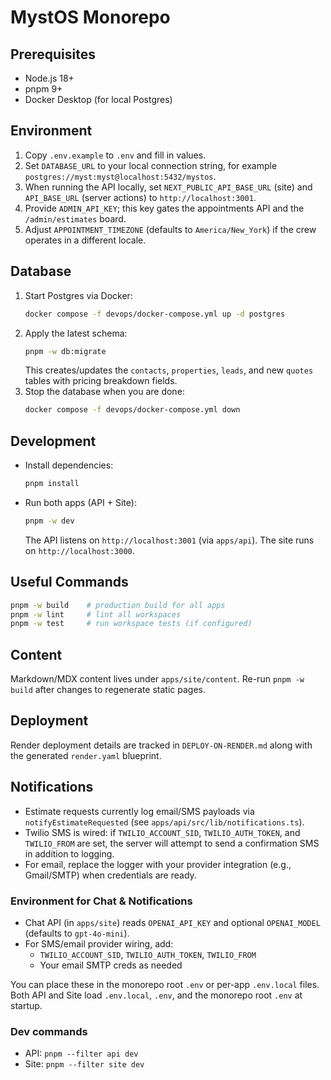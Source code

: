 # MystOS Monorepo

## Prerequisites
- Node.js 18+
- pnpm 9+
- Docker Desktop (for local Postgres)

## Environment
1. Copy `.env.example` to `.env` and fill in values.
2. Set `DATABASE_URL` to your local connection string, for example `postgres://myst:myst@localhost:5432/mystos`.
3. When running the API locally, set `NEXT_PUBLIC_API_BASE_URL` (site) and `API_BASE_URL` (server actions) to `http://localhost:3001`.
4. Provide `ADMIN_API_KEY`; this key gates the appointments API and the `/admin/estimates` board.
5. Adjust `APPOINTMENT_TIMEZONE` (defaults to `America/New_York`) if the crew operates in a different locale.

## Database
1. Start Postgres via Docker:
   ```bash
   docker compose -f devops/docker-compose.yml up -d postgres
   ```
2. Apply the latest schema:
   ```bash
   pnpm -w db:migrate
   ```
   This creates/updates the `contacts`, `properties`, `leads`, and new `quotes` tables with pricing breakdown fields.
3. Stop the database when you are done:
   ```bash
   docker compose -f devops/docker-compose.yml down
   ```

## Development
- Install dependencies:
  ```bash
  pnpm install
  ```
- Run both apps (API + Site):
  ```bash
  pnpm -w dev
  ```
  The API listens on `http://localhost:3001` (via `apps/api`). The site runs on `http://localhost:3000`.

## Useful Commands
```bash
pnpm -w build    # production build for all apps
pnpm -w lint     # lint all workspaces
pnpm -w test     # run workspace tests (if configured)
```

## Content
Markdown/MDX content lives under `apps/site/content`. Re-run `pnpm -w build` after changes to regenerate static pages.

## Deployment
Render deployment details are tracked in `DEPLOY-ON-RENDER.md` along with the generated `render.yaml` blueprint.

## Notifications
- Estimate requests currently log email/SMS payloads via `notifyEstimateRequested` (see `apps/api/src/lib/notifications.ts`).
- Twilio SMS is wired: if `TWILIO_ACCOUNT_SID`, `TWILIO_AUTH_TOKEN`, and `TWILIO_FROM` are set, the server will attempt to send a confirmation SMS in addition to logging.
- For email, replace the logger with your provider integration (e.g., Gmail/SMTP) when credentials are ready.

### Environment for Chat & Notifications
- Chat API (in `apps/site`) reads `OPENAI_API_KEY` and optional `OPENAI_MODEL` (defaults to `gpt-4o-mini`).
- For SMS/email provider wiring, add:
  - `TWILIO_ACCOUNT_SID`, `TWILIO_AUTH_TOKEN`, `TWILIO_FROM`
  - Your email SMTP creds as needed

You can place these in the monorepo root `.env` or per-app `.env.local` files. Both API and Site load `.env.local`, `.env`, and the monorepo root `.env` at startup.

### Dev commands
- API: `pnpm --filter api dev`
- Site: `pnpm --filter site dev`



